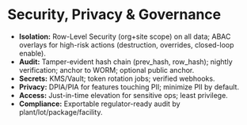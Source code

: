 # Security, Privacy & Governance

- **Isolation:** Row-Level Security (org+site scope) on all data; ABAC overlays for high-risk actions (destruction, overrides, closed-loop enable).
- **Audit:** Tamper-evident hash chain (prev_hash, row_hash); nightly verification; anchor to WORM; optional public anchor.
- **Secrets:** KMS/Vault; token rotation jobs; verified webhooks.
- **Privacy:** DPIA/PIA for features touching PII; minimize PII by default.
- **Access:** Just-in-time elevation for sensitive ops; least privilege.
- **Compliance:** Exportable regulator-ready audit by plant/lot/package/facility.
